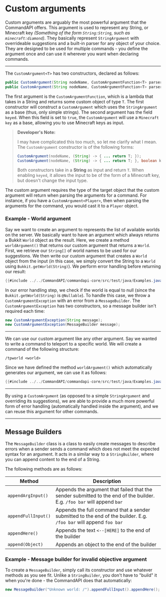 # Custom arguments

Custom arguments are arguably the most powerful argument that the CommandAPI offers. This argument is used to represent any String, or Minecraft key _(Something of the form `String:String`, such as `minecraft:diamond`)_. They basically represent `StringArgument` with overrideable suggestions and a built-in parser for any object of your choice. They are designed to be used for multiple commands - you define the argument once and can use it wherever you want when declaring commands.

-----

The `CustomArgument<T>` has two constructors, declared as follows:

```java
public CustomArgument(String nodeName, CustomArgumentFunction<T> parser);
public CustomArgument(String nodeName, CustomArgumentFunction<T> parser, boolean keyed);
```

The first argument is the `CustomArgumentFunction`, which is a lambda that takes in a String and returns some custom object of type `T`. The first constructor will construct a `CustomArgument` which uses the `StringArgument` as a base (thus, only simple strings). The second argument has the field `keyed`. When this field is set to `true`, the `CustomArgument` will use a `Minecraft key` as a base, allowing you to use Minecraft keys as input.

> **Developer's Note:**
>
> I may have complicated this too much, so let me clarify what I mean. The `CustomArgument` constructor is of the following forms:
>
> ```java
> CustomArgument(nodeName, (String) -> { ... return T; });
> CustomArgument(nodeName, (String) -> { ... return T; }, boolean keyed);
> ```
>
> Both constructors take in a **String** as input and return `T`. When enabling `keyed`, it allows the input to be of the form of a Minecraft key, but doesn't change the input type.

The custom argument requires the type of the target object that the custom argument will return when parsing the arguments for a command. For instance, if you have a `CustomArgument<Player>`, then when parsing the arguments for the command, you would cast it to a `Player` object.

<div class="example">

### Example - World argument

Say we want to create an argument to represents the list of available worlds on the server. We basically want to have an argument which always returns a Bukkit `World` object as the result. Here, we create a method `worldArgument()` that returns our custom argument that returns a `World`. First, we retrieve our `String[]` of world names to be used for our suggestions. We then write our custom argument that creates a `World` object from the input (in this case, we simply convert the String to a `World` using `Bukkit.getWorld(String)`). We perform error handling before returning our result:

```java
{{#include ../../CommandAPI/commandapi-core/src/test/java/Examples.java:customarguments2}}
```

In our error handling step, we check if the world is equal to null (since the `Bukkit.getWorld(String)` is `@Nullable`). To handle this case, we throw a `CustomArgumentException` with an error from a `MessageBuilder`. The `CustomArgumentException` has two constructors, so a message builder isn't required each time:

```java
new CustomArgumentException(String message);
new CustomArgumentException(MessageBuilder message);
```

-----

We can use our custom argument like any other argument. Say we wanted to write a command to teleport to a specific world. We will create a command of the following structure:

```
/tpworld <world>
```

Since we have defined the method `worldArgument()` which automatically generates our argument, we can use it as follows:

```java
{{#include ../../CommandAPI/commandapi-core/src/test/java/Examples.java:customarguments}}
```

-----

By using a `CustomArgument` (as opposed to a simple `StringArgument` and overriding its suggestions), we are able to provide a much more powerful form of error handling (automatically handled inside the argument), and we can reuse this argument for other commands.

</div>

-----

## Message Builders

The `MessageBuilder` class is a class to easily create messages to describe errors when a sender sends a command which does not meet the expected syntax for an argument. It acts in a similar way to a `StringBuilder`, where you can append content to the end of a String.

The following methods are as follows:

| Method | Description |
| ------ | ----------- |
| `appendArgInput()` | Appends the argument that failed that the sender submitted to the end of the builder. E.g. `/foo bar` will append `bar` |
| `appendFullInput()` | Appends the full command that a sender submitted to the end of the builder. E.g. `/foo bar` will append `foo bar` |
| `appendHere()` | Appends the text `<--[HERE]` to the end of the builder |
| `append(Object)`| Appends an object to the end of the builder |

<div class="example">

### Example - Message builder for invalid objective argument

To create a `MessageBuilder`, simply call its constructor and use whatever methods as you see fit. Unlike a `StringBuilder`, you don't have to "build" it when you're done - the CommandAPI does that automatically:

```java
new MessageBuilder("Unknown world: /").appendFullInput().appendHere();
```

</div>